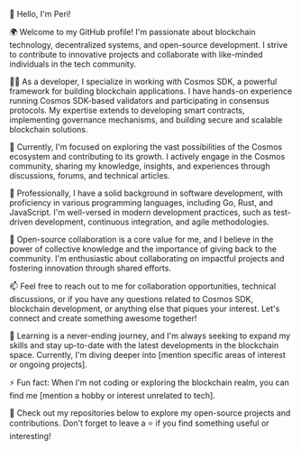 👋 Hello, I'm Peri!

🌍 Welcome to my GitHub profile! I'm passionate about blockchain technology, decentralized systems, and open-source development. I strive to contribute to innovative projects and collaborate with like-minded individuals in the tech community.

👨‍💻 As a developer, I specialize in working with Cosmos SDK, a powerful framework for building blockchain applications. I have hands-on experience running Cosmos SDK-based validators and participating in consensus protocols. My expertise extends to developing smart contracts, implementing governance mechanisms, and building secure and scalable blockchain solutions.

🔭 Currently, I'm focused on exploring the vast possibilities of the Cosmos ecosystem and contributing to its growth. I actively engage in the Cosmos community, sharing my knowledge, insights, and experiences through discussions, forums, and technical articles.

💼 Professionally, I have a solid background in software development, with proficiency in various programming languages, including Go, Rust, and JavaScript. I'm well-versed in modern development practices, such as test-driven development, continuous integration, and agile methodologies.

🌟 Open-source collaboration is a core value for me, and I believe in the power of collective knowledge and the importance of giving back to the community. I'm enthusiastic about collaborating on impactful projects and fostering innovation through shared efforts.

📫 Feel free to reach out to me for collaboration opportunities, technical discussions, or if you have any questions related to Cosmos SDK, blockchain development, or anything else that piques your interest. Let's connect and create something awesome together!

🌱 Learning is a never-ending journey, and I'm always seeking to expand my skills and stay up-to-date with the latest developments in the blockchain space. Currently, I'm diving deeper into [mention specific areas of interest or ongoing projects].

⚡ Fun fact: When I'm not coding or exploring the blockchain realm, you can find me [mention a hobby or interest unrelated to tech].

📄 Check out my repositories below to explore my open-source projects and contributions. Don't forget to leave a ⭐️ if you find something useful or interesting!
